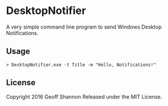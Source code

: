 # DesktopNotifier

A very simple command line program to send Windows Desktop Notifications.

## Usage

``` batchfile
> DesktopNotifier.exe -t Title -m "Hello, Notifications!"
```

## License

Copyright 2016 Geoff Shannon
Released under the MIT License.
